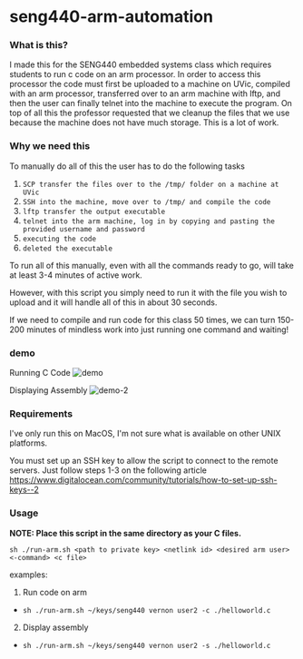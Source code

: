 # seng440-arm-automation
### What is this?
I made this for the SENG440 embedded systems class which requires students to run c code on an arm processor. In order to access this processor the code must first be uploaded to a machine on UVic, compiled with an arm processor, transferred over to an arm machine with lftp, and then the user can finally telnet into the machine to execute the program. On top of all this the professor requested that we cleanup the files that we use because the machine does not have much storage. This is a lot of work.

### Why we need this
To manually do all of this the user has to do the following tasks
1. `SCP transfer the files over to the /tmp/ folder on a machine at UVic`
2. `SSH into the machine, move over to /tmp/ and compile the code`
3. `lftp transfer the output executable`
4. `telnet into the arm machine, log in by copying and pasting the provided username and password`
5. `executing the code`
6. `deleted the executable`

To run all of this manually, even with all the commands ready to go, will take at least 3-4 minutes of active work.

However, with this script you simply need to run it with the file you wish to upload and it will handle all of this in about 30 seconds.

If we need to compile and run code for this class 50 times, we can turn 150-200 minutes of mindless work into just running one command and waiting!

### demo
Running C Code
![demo](https://i.imgur.com/vccM7cM.gif)

Displaying Assembly
![demo-2](https://i.imgur.com/Dxstfr6.gif)

### Requirements
I've only run this on MacOS, I'm not sure what is available on other UNIX platforms.

You must set up an SSH key to allow the script to connect to the remote servers. Just follow steps 1-3 on the following article https://www.digitalocean.com/community/tutorials/how-to-set-up-ssh-keys--2

### Usage 
**NOTE: Place this script in the same directory as your C files.**


`sh ./run-arm.sh <path to private key> <netlink id> <desired arm user> <-command> <c file>`

examples:
1. Run code on arm
- `sh ./run-arm.sh ~/keys/seng440 vernon user2 -c ./helloworld.c`

2. Display assembly
- `sh ./run-arm.sh ~/keys/seng440 vernon user2 -s ./helloworld.c`
